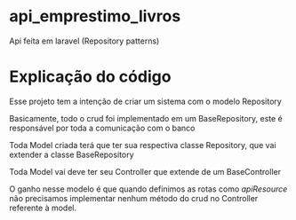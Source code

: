 # api_emprestimo_livros
Api feita em laravel (Repository patterns)

<h1>Explicação do código</h1>

<p>Esse projeto tem a intenção de criar um sistema com o modelo Repository</p>

<p>Basicamente, todo o crud foi implementado em um BaseRepository, este é responsável por toda a comunicação com o banco</p>
<p>Toda Model criada terá que ter sua respectiva classe Repository, que vai extender a classe BaseRepository</p>
<p>Toda Model vai deve ter seu Controller que extende de um BaseController</p>
<p>O ganho nesse modelo é que quando definimos as rotas como <i>apiResource</i> não precisamos implementar nenhum método do crud no Controller referente à model.</p>
<p></p>
